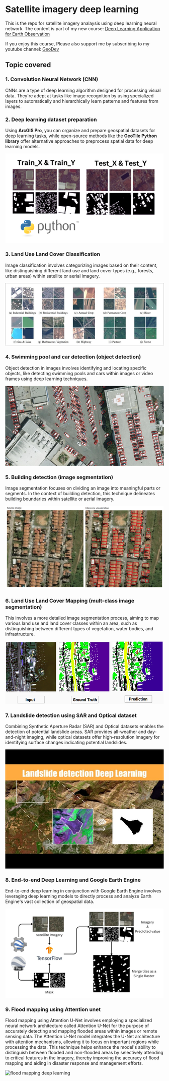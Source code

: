 # Satellite imagery deep learning

This is the repo for satellite imagery analaysis using deep learning neural network. The content is part of my new course: [Deep Learning Application for Earth Observation](https://www.udemy.com/course/deep-learning-application-for-earth-observation/?referralCode=B4655A8A918826871A40)

If you enjoy this course, Please also support me by subscribing to my youtube channel: [GeoDev](https://youtube.com/@geodev)

## Topic covered

### 1. Convolution Neural Network (CNN)
CNNs are a type of deep learning algorithm designed for processing visual data. They're adept at tasks like image recognition by using specialized layers to automatically and hierarchically learn patterns and features from images.

### 2. Deep learning dataset preparation 
Using **ArcGIS Pro**, you can organize and prepare geospatial datasets for deep learning tasks, while open-source methods like the **GeoTile Python library** offer alternative approaches to preprocess spatial data for deep learning models.

![image_dataset_preparation](./img/dataset_preparation.png 'Dataset Preparation')

### 3. Land Use Land Cover Classification
Image classification involves categorizing images based on their content, like distinguishing different land use and land cover types (e.g., forests, urban areas) within satellite or aerial imagery.

![eurosat dataset](./img/eurosat_dataset.png 'Image Classification')

### 4. Swimming pool and car detection (**object detection**)
Object detection in images involves identifying and locating specific objects, like detecting swimming pools and cars within images or video frames using deep learning techniques.

![Car detection](./img/car_detection.png 'Car Detection')

### 5. Building detection (**image segmentation**)

Image segmentation focuses on dividing an image into meaningful parts or segments. In the context of building detection, this technique delineates building boundaries within satellite or aerial imagery.

![Building detection](./img/building_detection.png 'building detection')

### 6. Land Use Land Cover Mapping (**mult-class image segmentation**)

This involves a more detailed image segmentation process, aiming to map various land use and land cover classes within an area, such as distinguishing between different types of vegetation, water bodies, and infrastructure.

![LULC classification](./img/lulc_classification.png 'LULC classification')

### 7. Landslide detection using **SAR** and **Optical** dataset

Combining Synthetic Aperture Radar (SAR) and Optical datasets enables the detection of potential landslide areas. SAR provides all-weather and day-and-night imaging, while optical datasets offer high-resolution imagery for identifying surface changes indicating potential landslides.

![Landslide4sense](./img/landslide4sense.png 'Landslide4sense')

### 8. End-to-end Deep Learning and Google Earth Engine

End-to-end deep learning in conjunction with Google Earth Engine involves leveraging deep learning models to directly process and analyze Earth Engine's vast collection of geospatial data.

![end2endDL](./img/gee_dl_methodology.png 'end2endDL')

### 9. Flood mapping using Attention unet

Flood mapping using Attention U-Net involves employing a specialized neural network architecture called Attention U-Net for the purpose of accurately detecting and mapping flooded areas within images or remote sensing data. The Attention U-Net model integrates the U-Net architecture with attention mechanisms, allowing it to focus on important regions while processing the data. This technique helps enhance the model's ability to distinguish between flooded and non-flooded areas by selectively attending to critical features in the imagery, thereby improving the accuracy of flood mapping and aiding in disaster response and management efforts.

![flood mapping deep learning](./img/flood_mapping.png 'flood mapping deep learning')
